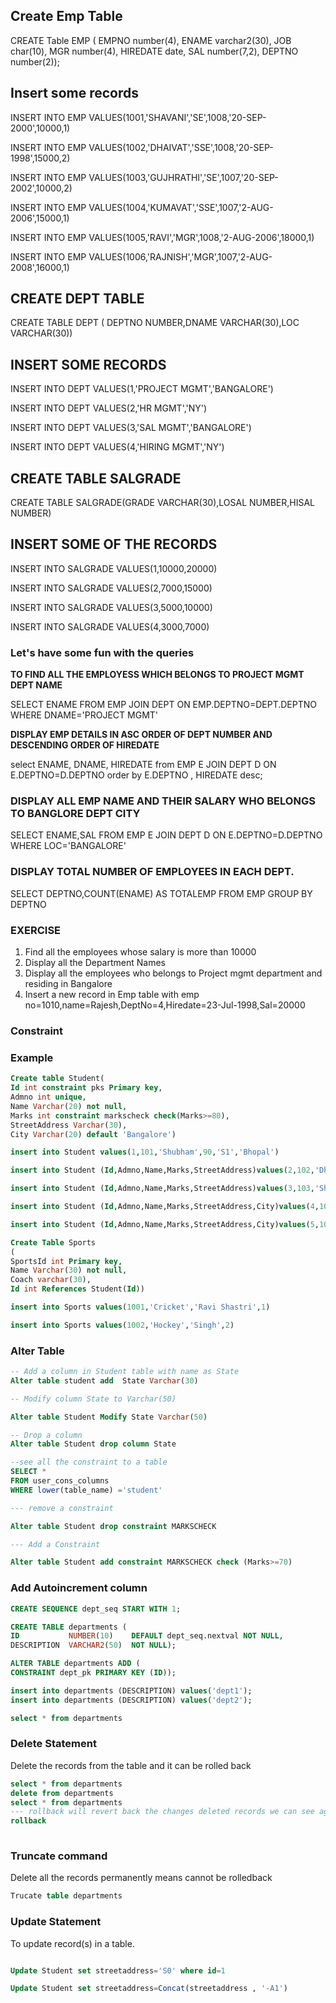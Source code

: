## Create Emp Table
CREATE Table EMP (
EMPNO number(4), ENAME varchar2(30), JOB char(10), MGR number(4),
HIREDATE date, SAL number(7,2), DEPTNO number(2));

## Insert some records

INSERT INTO EMP VALUES(1001,'SHAVANI','SE',1008,'20-SEP-2000',10000,1)

INSERT INTO EMP VALUES(1002,'DHAIVAT','SSE',1008,'20-SEP-1998',15000,2)

INSERT INTO EMP VALUES(1003,'GUJHRATHI','SE',1007,'20-SEP-2002',10000,2)

INSERT INTO EMP VALUES(1004,'KUMAVAT','SSE',1007,'2-AUG-2006',15000,1)

INSERT INTO EMP VALUES(1005,'RAVI','MGR',1008,'2-AUG-2006',18000,1)

INSERT INTO EMP VALUES(1006,'RAJNISH','MGR',1007,'2-AUG-2008',16000,1)


## CREATE DEPT TABLE
CREATE TABLE DEPT ( DEPTNO NUMBER,DNAME VARCHAR(30),LOC VARCHAR(30))

## INSERT SOME RECORDS
INSERT INTO DEPT VALUES(1,'PROJECT MGMT','BANGALORE')

INSERT INTO DEPT VALUES(2,'HR MGMT','NY')

INSERT INTO DEPT VALUES(3,'SAL MGMT','BANGALORE')

INSERT INTO DEPT VALUES(4,'HIRING MGMT','NY')

## CREATE TABLE SALGRADE
CREATE TABLE SALGRADE(GRADE VARCHAR(30),LOSAL NUMBER,HISAL NUMBER)

## INSERT SOME OF THE RECORDS
INSERT INTO SALGRADE VALUES(1,10000,20000)

INSERT INTO SALGRADE VALUES(2,7000,15000)

INSERT INTO SALGRADE VALUES(3,5000,10000)

INSERT INTO SALGRADE VALUES(4,3000,7000)


### Let's have some fun with the queries

<b>TO FIND ALL THE EMPLOYESS WHICH BELONGS TO PROJECT MGMT DEPT NAME</b>

SELECT ENAME FROM EMP JOIN DEPT ON EMP.DEPTNO=DEPT.DEPTNO 
WHERE  DNAME='PROJECT MGMT'

<b> DISPLAY EMP DETAILS IN ASC ORDER OF DEPT NUMBER AND DESCENDING ORDER OF HIREDATE</b>

select ENAME, DNAME, HIREDATE 
from EMP E  JOIN DEPT D ON E.DEPTNO=D.DEPTNO
order by E.DEPTNO , HIREDATE desc;

### DISPLAY ALL EMP NAME AND THEIR SALARY WHO BELONGS TO BANGLORE DEPT CITY

SELECT ENAME,SAL FROM EMP E JOIN DEPT D ON E.DEPTNO=D.DEPTNO
WHERE LOC='BANGALORE'

### DISPLAY TOTAL NUMBER OF EMPLOYEES IN EACH DEPT.
SELECT DEPTNO,COUNT(ENAME) AS TOTALEMP FROM EMP GROUP BY DEPTNO

### EXERCISE
1. Find all the employees whose salary is more than 10000
2. Display all the Department Names
3. Display all the employees who belongs to Project mgmt department and residing in Bangalore
4. Insert a new record in Emp table with emp no=1010,name=Rajesh,DeptNo=4,Hiredate=23-Jul-1998,Sal=20000


### Constraint

### Example
```sql
Create table Student(
Id int constraint pks Primary key,
Admno int unique,
Name Varchar(20) not null,
Marks int constraint markscheck check(Marks>=80),
StreetAddress Varchar(30),
City Varchar(20) default 'Bangalore')

insert into Student values(1,101,'Shubham',90,'S1','Bhopal')

insert into Student (Id,Admno,Name,Marks,StreetAddress)values(2,102,'Dhaivat',92,'S2')

insert into Student (Id,Admno,Name,Marks,StreetAddress)values(3,103,'Shivani',93,'S3')

insert into Student (Id,Admno,Name,Marks,StreetAddress,City)values(4,104,'Ravi',80,'S4','Mumbai')

insert into Student (Id,Admno,Name,Marks,StreetAddress,City)values(5,105,'Rajneesh',85,'S5','Mumbai')

Create Table Sports
(
SportsId int Primary key,
Name Varchar(30) not null,
Coach varchar(30),
Id int References Student(Id))

insert into Sports values(1001,'Cricket','Ravi Shastri',1)

insert into Sports values(1002,'Hockey','Singh',2)

```
  
  ### Alter Table
  
  ```sql
  -- Add a column in Student table with name as State
Alter table student add  State Varchar(30)

-- Modify column State to Varchar(50)

Alter table Student Modify State Varchar(50)

-- Drop a column
Alter table Student drop column State 

--see all the constraint to a table
SELECT *
  FROM user_cons_columns
 WHERE lower(table_name) ='student'
 
--- remove a constraint

Alter table Student drop constraint MARKSCHECK

--- Add a Constraint

Alter table Student add constraint MARKSCHECK check (Marks>=70)

  ```
  ### Add Autoincrement column
  
  ```sql
  CREATE SEQUENCE dept_seq START WITH 1;

CREATE TABLE departments (
  ID           NUMBER(10)    DEFAULT dept_seq.nextval NOT NULL,
  DESCRIPTION  VARCHAR2(50)  NOT NULL);

ALTER TABLE departments ADD (
  CONSTRAINT dept_pk PRIMARY KEY (ID));
  
  insert into departments (DESCRIPTION) values('dept1');
  insert into departments (DESCRIPTION) values('dept2');
  
  select * from departments
  ```
  
  ### Delete Statement
  Delete the records from the table and it can be rolled back
  
  ```sql
  select * from departments
  delete from departments
  select * from departments
  --- rollback will revert back the changes deleted records we can see again
  rollback
    
  ```
  
  ### Truncate command
  Delete all the records permanently means cannot be rolledback
  
  ```sql
  Trucate table departments
  ```
  
  ### Update Statement
  To update record(s) in a table.

  
  ```sql
  
Update Student set streetaddress='S0' where id=1

Update Student set streetaddress=Concat(streetaddress , '-A1')
  ```
